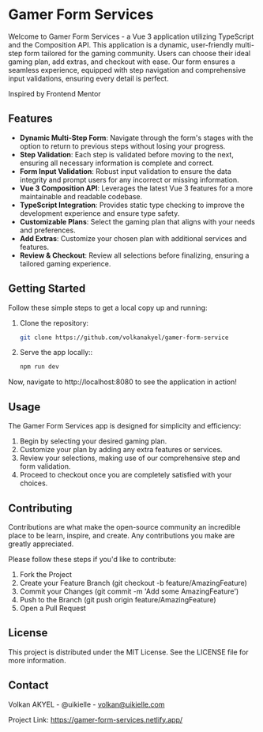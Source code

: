 # Gamer Form Services

Welcome to Gamer Form Services - a Vue 3 application utilizing TypeScript and the Composition API. This application is a dynamic, user-friendly multi-step form tailored for the gaming community. Users can choose their ideal gaming plan, add extras, and checkout with ease. Our form ensures a seamless experience, equipped with step navigation and comprehensive input validations, ensuring every detail is perfect.

Inspired by Frontend Mentor

## Features

- **Dynamic Multi-Step Form**: Navigate through the form's stages with the option to return to previous steps without losing your progress.
- **Step Validation**: Each step is validated before moving to the next, ensuring all necessary information is complete and correct.
- **Form Input Validation**: Robust input validation to ensure the data integrity and prompt users for any incorrect or missing information.
- **Vue 3 Composition API**: Leverages the latest Vue 3 features for a more maintainable and readable codebase.
- **TypeScript Integration**: Provides static type checking to improve the development experience and ensure type safety.
- **Customizable Plans**: Select the gaming plan that aligns with your needs and preferences.
- **Add Extras**: Customize your chosen plan with additional services and features.
- **Review & Checkout**: Review all selections before finalizing, ensuring a tailored gaming experience.

## Getting Started

Follow these simple steps to get a local copy up and running:

1. Clone the repository:
   ```bash
   git clone https://github.com/volkanakyel/gamer-form-service

2. Serve the app locally::
   ```bash
   npm run dev

Now, navigate to http://localhost:8080 to see the application in action!

## Usage

The Gamer Form Services app is designed for simplicity and efficiency:

1. Begin by selecting your desired gaming plan.
2. Customize your plan by adding any extra features or services.
3. Review your selections, making use of our comprehensive step and form validation.
4. Proceed to checkout once you are completely satisfied with your choices.

## Contributing

Contributions are what make the open-source community an incredible place to be learn, inspire, and create. Any contributions you make are greatly appreciated.

Please follow these steps if you'd like to contribute:

1. Fork the Project
2. Create your Feature Branch (git checkout -b feature/AmazingFeature)
3. Commit your Changes (git commit -m 'Add some AmazingFeature')
4. Push to the Branch (git push origin feature/AmazingFeature)
5. Open a Pull Request

## License

This project is distributed under the MIT License. See the LICENSE file for more information.

## Contact

Volkan AKYEL - @uikielle - volkan@uikielle.com

Project Link: https://gamer-form-services.netlify.app/

